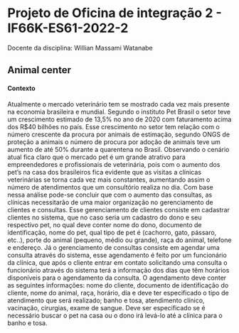 # Projeto de Oficina de integração 2 - IF66K-ES61-2022-2 
Docente da disciplina: Willian Massami Watanabe

## Animal center

#### Contexto
Atualmente o mercado veterinário tem se mostrado cada vez mais presente na economia brasileira e mundial. Segundo o instituto Pet Brasil o setor teve um crescimento estimado de 13,5% no ano de 2020 com faturamento acima dos R$40 bilhões no país. Esse crescimento no setor tem relação com o número crescente da procura por animais de estimação, segundo ONGS de proteção a animais o número de procura por adoção de animais teve um aumento de até 50% durante a quarentena no Brasil. 
Observando o cenário atual fica claro que o mercado pet é um grande atrativo para empreendedores e profissionais de veterinária, pois com o aumento dos pet’s na casa dos brasileiros fica evidente que as visitas a clínicas veterinárias se torna cada vez mais constantes, aumentando assim o número de atendimentos que um consultório  realiza no dia. 
Com base nessa análise pode-se concluir que com o aumento das consultas, as clínicas necessitarão de uma maior organização no gerenciamento de clientes e consultas. Esse gerenciamento de clientes consiste em cadastrar clientes no sistema, que no caso seria um cadastro do dono e seu respectivo pet, no qual deve conter nome do dono, documento de identificação, nome do pet, qual tipo de pet é (cachorro, gato, pássaro, etc..), porte do animal (pequeno, médio ou grande), raça do animal, telefone e endereço. Já o gerenciamento de consultas consiste em agendar uma consulta através do sistema, esse agendamento é feito por um funcionário da clínica, que após o cliente entrar em contato solicitando uma consulta o funcionário através do sistema terá a informação dos dias que têm horários disponíveis para o agendamento da consulta. O agendamento deve conter as seguintes informações: nome do cliente, documento de identificação do cliente, nome do animal, raça, horário, dia e deve ter especificado o tipo de atendimento  que será realizado; banho e tosa, atendimento clínico, vacinação, cirurgias, exame de sangue. Deve ser especificado se é necessário buscar o pet na casa ou o dono irá levá-lo até a clínica para o banho e tosa.

